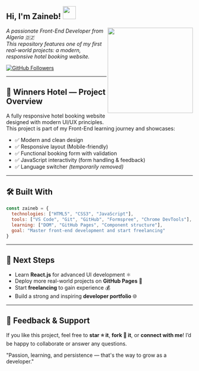 <h2>Hi, I'm Zaineb! <img src="https://media.giphy.com/media/hvRJCLFzcasrR4ia7z/giphy.gif" width="35" /></h2>
<img align='right' src="https://media.giphy.com/media/ieyl9zmCjO4b4t6qoY/giphy.gif" width="230">







<p><em>A passionate Front-End Developer from Algeria 🇩🇿<br>
This repository features one of my first real-world projects: a modern, responsive hotel booking website.</em></p>

[![GitHub Followers](https://img.shields.io/github/followers/zainebzr?label=Follow&style=social)](https://github.com/zainebzr)

---

## 🏨 Winners Hotel — Project Overview

A fully responsive hotel booking website designed with modern UI/UX principles.  
This project is part of my Front-End learning journey and showcases:

- ✅ Modern and clean design  
- ✅ Responsive layout (Mobile-friendly)  
- ✅ Functional booking form with validation  
- ✅ JavaScript interactivity (form handling & feedback)  
- ✅ Language switcher *(temporarily removed)*  

---

## 🛠️ Built With

```js
const zaineb = {
  technologies: ["HTML5", "CSS3", "JavaScript"],
  tools: ["VS Code", "Git", "GitHub", "Formspree", "Chrome DevTools"],
  learning: ["DOM", "GitHub Pages", "Component structure"],
  goal: "Master front-end development and start freelancing"
}
````

---

## 🚀 Next Steps

* Learn **React.js** for advanced UI development ⚛️
* Deploy more real-world projects on **GitHub Pages** 💼
* Start **freelancing** to gain experience 💰
* Build a strong and inspiring **developer portfolio** 🌐

---

## 💬 Feedback & Support

If you like this project, feel free to **star ⭐ it**, **fork 🍴 it**, or **connect with me**!
I’d be happy to collaborate or answer any questions.

"Passion, learning, and persistence — that's the way to grow as a developer."
